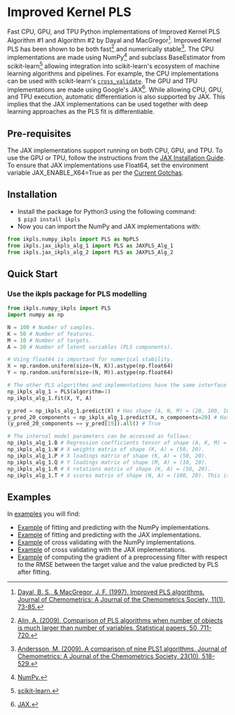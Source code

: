 # Improved Kernel PLS
Fast CPU, GPU, and TPU Python implementations of Improved Kernel PLS Algorithm #1 and Algorithm #2 by Dayal and MacGregor[^1]. Improved Kernel PLS has been shown to be both fast[^2] and numerically stable[^3].
The CPU implementations are made using NumPy[^4] and subclass BaseEstimator from scikit-learn[^5] allowing integration into scikit-learn's ecosystem of machine learning algorithms and pipelines. For example, the CPU implementations can be used with scikit-learn's [`cross_validate`](https://scikit-learn.org/stable/modules/generated/sklearn.model_selection.cross_validate.html).
The GPU and TPU implementations are made using Google's JAX[^6]. While allowing CPU, GPU, and TPU execution, automatic differentiation is also supported by JAX. This implies that the JAX implementations can be used together with deep learning approaches as the PLS fit is differentiable.

[^1]: [Dayal, B. S., & MacGregor, J. F. (1997). Improved PLS algorithms. Journal of Chemometrics: A Journal of the Chemometrics Society, 11(1), 73-85.](https://doi.org/10.1002/(SICI)1099-128X(199701)11:1%3C73::AID-CEM435%3E3.0.CO;2-%23)
[^2]: [Alin, A. (2009). Comparison of PLS algorithms when number of objects is much larger than number of variables. Statistical papers, 50, 711-720.](https://link.springer.com/content/pdf/10.1007/s00362-009-0251-7.pdf)
[^3]: [Andersson, M. (2009). A comparison of nine PLS1 algorithms. Journal of Chemometrics: A Journal of the Chemometrics Society, 23(10), 518-529.](https://analyticalsciencejournals.onlinelibrary.wiley.com/doi/pdf/10.1002/cem.1248?)
[^4]: [NumPy.](https://numpy.org/)
[^5]: [scikit-learn.](https://scikit-learn.org/stable/)
[^6]: [JAX.](https://jax.readthedocs.io/en/latest/)


## Pre-requisites
The JAX implementations support running on both CPU, GPU, and TPU. To use the GPU or TPU, follow the instructions from the [JAX Installation Guide](https://jax.readthedocs.io/en/latest/installation.html).
To ensure that JAX implementations use Float64, set the environment variable JAX_ENABLE_X64=True as per the [Current Gotchas](https://github.com/google/jax#current-gotchas).

## Installation
* Install the package for Python3 using the following command:  
``$ pip3 install ikpls``
* Now you can import the NumPy and JAX implementations with:
```python
from ikpls.numpy_ikpls import PLS as NpPLS
from ikpls.jax_ikpls_alg_1 import PLS as JAXPLS_Alg_1
from ikpls.jax_ikpls_alg_2 import PLS as JAXPLS_Alg_2
```

## Quick Start
### Use the ikpls package for PLS modelling
```python
from ikpls.numpy_ikpls import PLS
import numpy as np

N = 100 # Number of samples.
K = 50 # Number of features.
M = 10 # Number of targets.
A = 20 # Number of latent variables (PLS components).

# Using float64 is important for numerical stability.
X = np.random.uniform(size=(N, K)).astype(np.float64)
Y = np.random.uniform(size=(N, M)).astype(np.float64)

# The other PLS algorithms and implementations have the same interface for fit() and predict().
np_ikpls_alg_1 = PLS(algorithm=1)
np_ikpls_alg_1.fit(X, Y, A)

y_pred = np_ikpls_alg_1.predict(X) # Has shape (A, N, M) = (20, 100, 10). Contains a prediction for all possible number of components up to and including A.
y_pred_20_components = np_ikpls_alg_1.predict(X, n_components=20) # Has shape (N, M) = (100, 10).
(y_pred_20_components == y_pred[19]).all() # True

# The internal model parameters can be accessed as follows:
np_ikpls_alg_1.B # Regression coefficients tensor of shape (A, K, M) = (20, 50, 10).
np_ikpls_alg_1.W # X weights matrix of shape (K, A) = (50, 20).
np_ikpls_alg_1.P # X loadings matrix of shape (K, A) = (50, 20).
np_ikpls_alg_1.Q # Y loadings matrix of shape (M, A) = (10, 20).
np_ikpls_alg_1.R # X rotations matrix of shape (K, A) = (50, 20).
np_ikpls_alg_1.T # X scores matrix of shape (N, A) = (100, 20). This is only computed for IKPLS Algorithm #1.
```

## Examples
In [examples](https://github.com/Sm00thix/IKPLS/tree/main/examples) you will find:
* [Example](https://github.com/Sm00thix/IKPLS/tree/main/examples/fit_predict_numpy.py) of fitting and predicting with the NumPy implementations.
* [Example](https://github.com/Sm00thix/IKPLS/tree/main/examples/fit_predict_jax.py) of fitting and predicting with the JAX implementations.
* [Example](https://github.com/Sm00thix/IKPLS/tree/main/examples/cross_val_numpy.py) of cross validating with the NumPy implementations.
* [Example](https://github.com/Sm00thix/IKPLS/tree/main/examples/cross_val_jax.py) of cross validating with the JAX implementations.
* [Example](https://github.com/Sm00thix/IKPLS/tree/main/examples/gradient_jax.py) of computing the gradient of a preprocessing filter with respect to the RMSE between the target value and the value predicted by PLS after fitting.